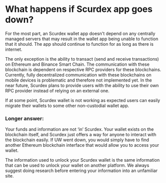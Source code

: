 # What happens if Scurdex app goes down?

For the most part, an Scurdex wallet app doesn't depend on any centrally managed servers that may result in the wallet app being unable to function that it should. The app should continue to function for as long as there is internet.

The only exception is the ability to transact (send and receive transactions) on Ethereum and Binance Smart Chain. The communication with these blockchain is dependent on respective RPC providers for these blockchains. Currently, fully decentralized communication with these blockchains on mobile devices is problematic and therefore not implemented yet. In the near future, Scurdex plans to provide users with the ability to use their own RPC provider instead of relying on an external one.

If at some point, Scurdex wallet is not working as expected users can easily migrate their wallets to some other non-custodial wallet app.

### Longer answer:

Your funds and information are not ‘in’ Scurdex. Your wallet exists on the blockchain itself, and Scurdex just offers a way for anyone to interact with the blockchain easily. If UW went down, you would simply have to find another Ethereum blockchain interface that would allow you to access your wallet.

The information used to unlock your Scurdex wallet is the same information that can be used to unlock your wallet on another platform. We always suggest doing research before entering your information into an unfamiliar site.

